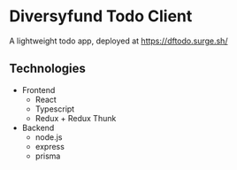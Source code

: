 # Diversyfund Todo Client

A lightweight todo app, deployed at https://dftodo.surge.sh/

## Technologies


  - Frontend
    - React
    - Typescript
    - Redux + Redux Thunk
  - Backend
    - node.js
    - express
    - prisma

